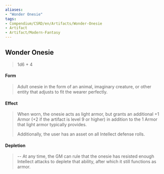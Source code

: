```yaml
---
aliases:
- "Wonder Onesie"
tags:
- Compendium/CSRD/en/Artifacts/Wonder-Onesie
- Artifact
- Artifact/Modern-Fantasy
---
```


  
## Wonder Onesie

>1d6 + 4
#### Form
>Adult onesie in the form of an animal, imaginary creature, or other entity that adjusts to fit the wearer perfectly.
#### Effect
>When worn, the onesie acts as light armor, but grants an additional +1 Armor (+2 if the artifact is level 9 or higher) in addition to the 1 Armor that light armor typically provides. 
>
>Additionally, the user has an asset on all Intellect defense rolls. 

#### Depletion 
>--
>At any time, the GM can rule that the onesie has resisted enough Intellect attacks to deplete that ability, after which it still functions as armor.